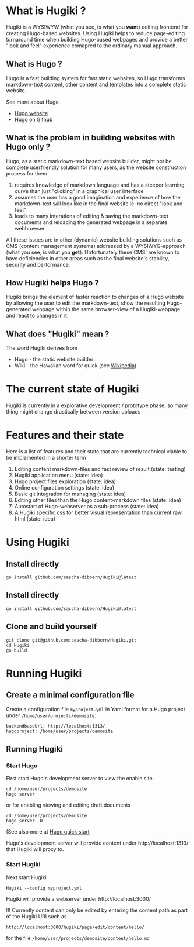 # What is Hugiki ?

Hugiki is a WYSIWYW (what you see, is what you __want__) editing frontend for creating Hugo-based websites.
Using Hugiki helps to reduce page-editing turnaround time when building Hugo-based webpages and provide a better "look and feel" experience comapred to the ordinary manual approach.

## What is Hugo ?

Hugo is a fast building system for fast static websites, so Hugo transforms markdown-text content, other content and templates into a complete static website.

See more about Hugo
* [Hugo website](https://gohugo.io/)
* [Hugo on Github](https://github.com/gohugoio/hugo) 

## What is the problem in building websites with Hugo only ?
Hugo, as a static markdown-text based website builder, might not be complete userfriendly solution for many users, as the website construction process for them

1. requires knowledge of markdown language and has a steeper learning curve than just "clicking" in a graphical user interface
1. assumes the user has a good imagination and experience of how the markdown-text will look like in the final website ie. no direct "look and feel"
1. leads to many interations of editing & saving the markdown-text documents and reloading the generated webpage in a separate webbrowser

All these issues are in other (dynamic) website building solutions such as CMS (content management systems) addressed by a WYSIWYG-approach (what you see, is what you __get__). Unfortunately these CMS' are known to have deficiencies in other areas such as the final website's stability, security and performance.

## How Hugiki helps Hugo ?
Hugiki brings the element of faster reaction to changes of a Hugo website by allowing the user to edit the markdown-text, show the resulting Hugo-generated webpage within the same browser-view of a Hugiki-webpage and react to changes in it.

## What does "Hugiki" mean ?
The word Hugiki derives from
* Hugo - the static website builder
* Wiki - the Hawaiian word for quick (see [Wikipedia](https://en.wikipedia.org/wiki/Wiki))

# The current state of Hugiki

Hugiki is currently in a explorative development / prototype phase, so many thing might change drastically between version uploads

# Features and their state
Here is a list of features and their state that are currently technical viable to be implemented in a shorter term

1. Editing content markdown-files and fast review of result (state: testing)
1. Hugiki application menu (state: idea)
1. Hugo project files exploration (state: idea)
1. Online configuration settings (state: idea)
1. Basic git integration for managing (state: idea)
1. Editing other files than the Hugo content-markdown files (state: idea)
1. Autostart of Hugo-webserver as a sub-process (state: idea)
1. A Hugiki specific css for better visual representation than current raw html (state: idea)

# Using Hugiki

## Install directly

```text
go install github.com/sascha-dibbern/Hugiki@latest
```

## Install directly

```text
go install github.com/sascha-dibbern/Hugiki@latest
```

## Clone and build yourself

```text
git clone git@github.com:sascha-dibbern/Hugiki.git
cd Hugiki
go build
```

# Running Hugiki

## Create a minimal configuration file

Create a configuration file `myproject.yml` in Yaml format for a Hugo project under `/home/user/projects/demosite`:

```text
backendbaseUrl: http://localhost:1313/
hugoproject: /home/user/projects/demosite
```


## Running Hugiki

### Start Hugo
First start Hugo's development server to view the enable site.
```text
cd /home/user/projects/demosite
hugo server
```

or for enabling viewing and editing draft documents

```text
cd /home/user/projects/demosite
hugo server -D
```
(See also more at [Hugo quick start](https://gohugo.io/getting-started/quick-start/)

Hugo's development server will provide content under http://localhost:1313/ that Hugiki will proxy to.

### Start Hugiki

Next start Hugiki
```text
Hugiki --config myproject.yml
```

Hugiki will provide a webserver under http://localhost:3000/

!!! Currently content can only be edited by entering the content path as part of the Hugiki URI such as

```text
http://localhost:3000/hugiki/page/edit/content/hello/
```

for the file `/home/user/projects/demosite/content/hello.md`
